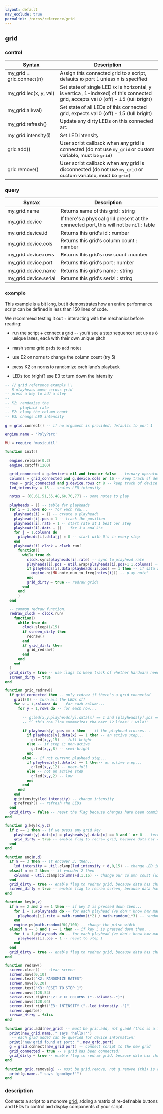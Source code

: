 ```yaml
---
layout: default
nav_exclude: true
permalink: /norns/reference/grid
---
```


## grid

### control

| Syntax                    | Description                                                                                                                        |
| ------------------------- | ---------------------------------------------------------------------------------------------------------------------------------- |
| my_grid = grid.connect(n) | Assign this connected grid to a script, defaults to port 1 unless n is specified                                                   |
| my_grid:led(x, y, val)    | Set state of single LED (x is horizontal, y is vertical, 1-indexed) of this connected grid, accepts val 0 (off) - 15 (full bright) |
| my_grid:all(val)          | Set state of all LEDs of this connected grid, expects val 0 (off) - 15 (full bright)                                               |
| my_grid:refresh()         | Update any dirty LEDs on this connected arc                                                                                        |
| my_grid:intensity(i)      | Set LED intensity                                                                                                                  |
| grid.add()                | User script callback when any grid is connected (do not use `my_grid` or custom variable, must be `grid`)                          |
| grid.remove()             | User script callback when any grid is disconnected (do not use `my_grid` or custom variable, must be `grid`)                       |

### query

| Syntax                | Description                                                                              |
| --------------------- | ---------------------------------------------------------------------------------------- |
| my_grid.name          | Returns name of this grid : string                                                       |
| my_grid.device        | If there's a physical grid present at the connected port, this will not be `nil` : table |
| my_grid.device.id     | Returns this grid's id : number                                                          |
| my_grid.device.cols   | Returns this grid's column count : number                                                |
| my_grid.device.rows   | Returns this grid's row count : number                                                   |
| my_grid.device.port   | Returns this grid's port : number                                                        |
| my_grid.device.name   | Returns this grid's name : string                                                        |
| my_grid.device.serial | Returns this grid's serial : string                                                      |

### example

This example is a bit long, but it demonstrates how an entire performance script can be defined in less than 150 lines of code.

We recommend testing it out + interacting with the mechanics before reading:

- run the script + connect a grid -- you'll see a step sequencer set up as 8 unique lanes, each with their own unique pitch

- mash some grid pads to add notes

- use E2 on norns to change the column count (try 5)

- press K2 on norns to randomize each lane's playback

- LEDs too bright? use E3 to turn down the intensity

```lua
-- // grid reference example \\
-- 8 playheads move across grid
-- press a key to add a step
-- 
-- K2: randomize the
--     playback rate
-- E2: clamp the column count
-- E3: change LED intensity

g = grid.connect() -- if no argument is provided, defaults to port 1

engine.name = 'PolyPerc'

MU = require 'musicutil'

function init()

  engine.release(0.2)
  engine.cutoff(1200)

  grid_connected = g.device~= nil and true or false -- ternary operator, eg. http://lua-users.org/wiki/TernaryOperator
  columns = grid_connected and g.device.cols or 16 -- keep track of device columns
  rows = grid_connected and g.device.rows or 8 -- keep track of device rows
  led_intensity = 15 -- scales LED intensity

  notes = {60,61,51,65,48,68,70,77} -- some notes to play

  playheads = {} -- table for playheads
  for i = 1,rows do -- for each row...
    playheads[i] = {} -- create a playhead!
    playheads[i].pos = 1 -- track the position
    playheads[i].rate = 1 -- start rate at 1 beat per step
    playheads[i].data = {} -- for 1's and 0's
    for j = 1,columns do
      playheads[i].data[j] = 0 -- start with 0's in every step
    end
    playheads[i].clock = clock.run(
      function()
        while true do
          clock.sync(playheads[i].rate) -- sync to playhead rate
          playheads[i].pos = util.wrap(playheads[i].pos+1,1,columns) -- advance playhead position
          if playheads[i].data[playheads[i].pos] == 1 then -- if data at this position equals 1...
            engine.hz(MU.note_num_to_freq(notes[i])) -- play note!
          end
          grid_dirty = true -- redraw grid!
        end
      end
      )
  end

  -- common redraw function:
  redraw_clock = clock.run(
    function()
      while true do
        clock.sleep(1/15)
        if screen_dirty then
          redraw()
        end
        if grid_dirty then
          grid_redraw()
        end
      end
    end
  )
  grid_dirty = true -- use flags to keep track of whether hardware needs to be redrawn
  screen_dirty = true
end

function grid_redraw()
  if grid_connected then -- only redraw if there's a grid connected
    g:all(0) -- turn all the LEDs off
    for x = 1,columns do -- for each column...
      for y = 1,rows do -- for each row...

        -- g:led(x,y,playheads[y].data[x] == 1 and (playheads[y].pos == x and 15 or 12) or (playheads[y].pos == x and 8 or 0))
        -- ^^ this one line summarizes the next 12 lines!!! wild!!

        if playheads[y].pos == x then -- if the playhead crosses...
          if playheads[y].data[x] == 1 then -- an active step...
            g:led(x,y,15) -- full-bright
          else -- if step is non-active
            g:led(x,y,8) -- semi-bright
          end
        else -- if not current playhead step...
          if playheads[y].data[x] == 1 then-- an active step...
            g:led(x,y,12) -- near-full
          else -- not an active step
            g:led(x,y,2) -- low
          end
        end
      end
    end
    g:intensity(led_intensity) -- change intensity
    g:refresh() -- refresh the LEDs
  end
  grid_dirty = false -- reset the flag because changes have been committed
end

function g.key(x,y,z)
  if z == 1 then -- if we press any grid key
    playheads[y].data[x] = playheads[y].data[x] == 0 and 1 or 0 -- ternary operator again! if data is 0, flip to 1 + vice versa
    grid_dirty = true -- enable flag to redraw grid, because data has changed
  end
end

function enc(n,d)
  if n == 3 then -- if encoder 3, then...
    led_intensity = util.clamp(led_intensity + d,0,15) -- change LED intensity (within 0 to 15 range)
  elseif n == 2 then -- if encoder 2 then
    columns = util.clamp(columns+d,1,16) -- change our column count (within 1 and 16)
  end
  grid_dirty = true -- enable flag to redraw grid, because data has changed
  screen_dirty = true -- enable flag to redraw screen, because data has changed
end

function key(n,z)
  if n == 2 and z == 1 then -- if key 2 is pressed down then...
    for i = 1,#playheads do -- for each playhead (we don't know how many, because it's based on the connected grid)
      playheads[i].rate = math.random(i*2) / math.random(i*3) -- randomize the playback rate for each
    end
    engine.pw(math.random(90)/100) -- change the pulse width
  elseif n == 3 and z == 1 then -- if key 3 is pressed down then...
    for i = 1,#playheads do -- for each playhead (we don't know how many, because it's based on the connected grid)
      playheads[i].pos = 1 -- reset to step 1
    end
  end
  grid_dirty = true -- enable flag to redraw grid, because data has changed
end

function redraw()
  screen.clear() -- clear screen
  screen.move(0,10)
  screen.text("K2: RANDOMIZE RATES")
  screen.move(0,20)
  screen.text("K3: RESET TO STEP 1")
  screen.move(128,54)
  screen.text_right("E2: # OF COLUMNS ("..columns..")")
  screen.move(128,64)
  screen.text_right("E3: INTENSITY ("..led_intensity..")")
  screen.update()
  screen_dirty = false
end

function grid.add(new_grid) -- must be grid.add, not g.add (this is a function of the grid class)
  print(new_grid.name.." says 'hello!'")
   -- each grid added can be queried for device information:
  print("new grid found at port: "..new_grid.port)
  g = grid.connect(new_grid.port) -- connect script to the new grid
  grid_connected = true -- a grid has been connected!
  grid_dirty = true -- enable flag to redraw grid, because data has changed
end

function grid.remove(g) -- must be grid.remove, not g.remove (this is a function of the grid class)
  print(g.name.." says 'goodbye!'")
end
```

### description

Connects a script to a monome [grid](https://monome.org/docs/grid), adding a matrix of re-definable buttons and LEDs to control and display components of your script.
